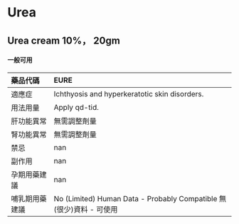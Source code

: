 # Urea

## Urea cream 10%， 20gm

#### 一般可用

| 藥品代碼       | EURE                                                                |
|:---------------|:--------------------------------------------------------------------|
| 適應症         | Ichthyosis and hyperkeratotic skin disorders.                       |
| 用法用量       | Apply qd-tid.                                                       |
| 肝功能異常     | 無需調整劑量                                                        |
| 腎功能異常     | 無需調整劑量                                                        |
| 禁忌           | nan                                                                 |
| 副作用         | nan                                                                 |
| 孕期用藥建議   | nan                                                                 |
| 哺乳期用藥建議 | No (Limited) Human Data - Probably Compatible 無(很少)資料 - 可使用 |

